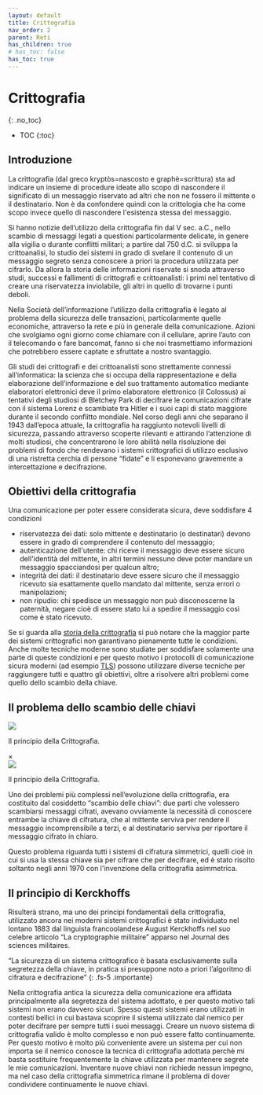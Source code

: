```yaml
---
layout: default
title: Crittografia
nav_order: 2
parent: Reti
has_children: true
# has_toc: false
has_toc: true
---
```


# Crittografia
{: .no_toc}

* TOC
{:toc}

## Introduzione

La crittografia (dal greco kryptòs=nascosto e graphè=scrittura) sta ad indicare un insieme di procedure ideate allo scopo di nascondere il significato di un messaggio riservato ad altri che non ne fossero il mittente o il destinatario. Non è da confondere quindi con la crittologia che ha come scopo invece quello di nascondere l'esistenza stessa del messaggio.

Si hanno notizie dell’utilizzo della crittografia fin dal V sec. a.C., nello scambio di messaggi legati a questioni particolarmente delicate, in genere alla vigilia o durante conflitti militari; a partire dal 750 d.C. si sviluppa la crittoanalisi, lo studio dei sistemi in grado di svelare il contenuto di un messaggio segreto senza conoscere a priori la procedura utilizzata per cifrarlo. Da allora la storia delle informazioni riservate si snoda attraverso studi, successi e fallimenti di crittografi e crittoanalisti: i primi nel tentativo di creare una riservatezza inviolabile, gli altri in quello di trovarne i punti deboli.

Nella Società dell’informazione l’utilizzo della crittografia è legato al problema della sicurezza delle transazioni, particolarmente quelle economiche, attraverso la rete e più in generale della comunicazione. Azioni che svolgiamo ogni giorno come chiamare con il cellulare, aprire l’auto
con il telecomando o fare bancomat, fanno si che noi trasmettiamo informazioni
che potrebbero essere captate e sfruttate a nostro svantaggio. 

Gli studi dei crittografi e dei crittoanalisti sono strettamente connessi all’informatica: la scienza che si occupa della rappresentazione e della elaborazione dell’informazione e del suo trattamento automatico mediante elaboratori elettronici deve il primo elaboratore elettronico (il Colossus) ai tentativi degli studiosi di Bletchey Park di decifrare le comunicazioni cifrate con il sistema Lorenz e scambiate tra Hitler e i suoi capi di stato maggiore durante il secondo conflitto mondiale. Nel corso degli anni che separano il 1943 dall’epoca attuale, la crittografia ha raggiunto notevoli livelli di sicurezza, passando attraverso scoperte rilevanti e attirando l’attenzione di molti studiosi, che concentrarono le loro abilità nella risoluzione dei problemi di fondo che rendevano i sistemi crittografici di utilizzo esclusivo di una ristretta cerchia di persone “fidate” e li esponevano gravemente a intercettazione e decifrazione.

## Obiettivi della crittografia

Una comunicazione per poter essere considerata sicura, deve soddisfare 4 condizioni
- riservatezza dei dati: solo mittente e destinatario (o destinatari) devono essere in grado di comprendere il contenuto del messaggio;
- autenticazione dell'utente: chi riceve il messaggio deve essere sicuro dell'identità del mittente, in altri termini nessuno deve poter mandare un messaggio spacciandosi per qualcun altro;
- integrità dei dati: il destinatario deve essere sicuro che il messaggio ricevuto sia esattamente quello mandato dal mittente, senza errori o manipolazioni;
- non ripudio: chi spedisce un messaggio non può disconoscerne la paternità, negare cioè di essere stato lui a spedire il messaggio così come è stato ricevuto.

Se si guarda alla [storia della crittografia](#) si può notare che la maggior parte dei sistemi crittografici non garantivano pienamente tutte le condizioni. Anche molte tecniche moderne sono studiate per soddisfare solamente una parte di queste condizioni e per questo motivo i protocolli di comunicazione sicura moderni (ad esempio [TLS](#)) possono utilizzare diverse tecniche per raggiungere tutti e quattro gli obiettivi, oltre a risolvere altri problemi come quello dello scambio della chiave.


## Il problema dello scambio delle chiavi

<!-- thumbnail -->
<div class="thumbnail float-right">
  <img src="{{site.baseurl}}/assets/images/reti/crittografia/crittografia-cifratura-decifratura.jpg" class="modal__opener" aprire="#img-cifratura-decifratura">
  <p>Il principio della Crittografia.</p></div>
<!-- modal -->
<div id="img-cifratura-decifratura" class="modal">
  <div class="modal__content">
    <span class="modal__closer modal__closer--topright" chiudere="#img-cifratura-decifratura">&times;</span>
    <div class="modal__content__img-container"> 
      <img src="{{site.baseurl}}/assets/images/reti/crittografia/crittografia-cifratura-decifratura.jpg">
    </div>
    <p>Il principio della Crittografia.</p>
  </div>
</div>

Uno dei problemi più complessi nell’evoluzione della crittografia, era costituito dal cosiddetto “scambio delle chiavi”: due parti che volessero scambiarsi messaggi cifrati, avevano ovviamente la necessità di conoscere entrambe la chiave di cifratura, che al mittente serviva per rendere il messaggio incomprensibile a terzi, e al destinatario serviva per riportare il messaggio cifrato in chiaro. 

Questo problema riguarda tutti i sistemi di cifratura simmetrici, quelli cioè in cui si usa la stessa chiave sia per cifrare che per decifrare, ed è stato risolto soltanto negli anni 1970 con l'invenzione della crittografia asimmetrica.

## Il principio di Kerckhoffs

Risulterà strano, ma uno dei principi fondamentali della crittografia, utilizzato ancora nei moderni sistemi crittografici è stato individuato nel lontano 1883 dal linguista francoolandese August Kerckhoffs nel suo celebre articolo “La cryptographie militaire” apparso nel Journal des sciences militaires.

“La sicurezza di un sistema crittografico è basata esclusivamente sulla segretezza della chiave, in pratica si presuppone noto a priori l’algoritmo di cifratura e decifrazione”
{: .fs-5 .importante}

Nella crittografia antica la sicurezza della comunicazione era affidata principalmente alla segretezza del sistema adottato, e per questo motivo tali sistemi non erano davvero sicuri. Spesso questi sistemi erano utilizzati in contesti bellici in cui bastava scoprire il sistema utilizzato dal nemico per poter decifrare per sempre tutti i suoi messaggi. Creare un nuovo sistema di crittografia valido è molto complesso e non può essere fatto continuamente. Per questo motivo è molto più conveniente avere un sistema per cui non importa se il nemico conosce la tecnica di crittografia adottata perchè mi basta sostituire frequentemente la chiave utilizzata per mantenere segrete le mie comunicazioni. Inventare nuove chiavi non richiede nessun impegno, ma nel caso della crittografia simmetrica rimane il problema di dover condividere continuamente le nuove chiavi.
